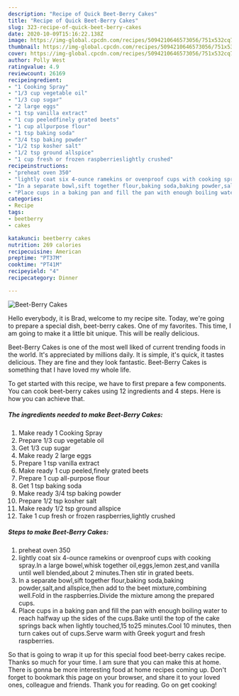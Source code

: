 ```yaml
---
description: "Recipe of Quick Beet-Berry Cakes"
title: "Recipe of Quick Beet-Berry Cakes"
slug: 323-recipe-of-quick-beet-berry-cakes
date: 2020-10-09T15:16:22.138Z
image: https://img-global.cpcdn.com/recipes/5094210646573056/751x532cq70/beet-berry-cakes-recipe-main-photo.jpg
thumbnail: https://img-global.cpcdn.com/recipes/5094210646573056/751x532cq70/beet-berry-cakes-recipe-main-photo.jpg
cover: https://img-global.cpcdn.com/recipes/5094210646573056/751x532cq70/beet-berry-cakes-recipe-main-photo.jpg
author: Polly West
ratingvalue: 4.9
reviewcount: 26169
recipeingredient:
- "1 Cooking Spray"
- "1/3 cup vegetable oil"
- "1/3 cup sugar"
- "2 large eggs"
- "1 tsp vanilla extract"
- "1 cup peeledfinely grated beets"
- "1 cup allpurpose flour"
- "1 tsp baking soda"
- "3/4 tsp baking powder"
- "1/2 tsp kosher salt"
- "1/2 tsp ground allspice"
- "1 cup fresh or frozen raspberrieslightly crushed"
recipeinstructions:
- "preheat oven 350"
- "lightly coat six 4-ounce ramekins or ovenproof cups with cooking spray.ln a large bowel,whisk together oil,eggs,lemon zest,and vanilla until well blended,about 2 minutes.Then stir in grated beets."
- "In a separate bowl,sift together flour,baking soda,baking powder,salt,and allspice,then add to the beet mixture,combining well.Fold in the raspberries.Divide the mixture among the prepared cups."
- "Place cups in a baking pan and fill the pan with enough boiling water to reach halfway up the sides of the cups.Bake until the top of the cake springs back when lightly touched,15 to25 minutes.Cool 10 minutes, then turn cakes out of cups.Serve warm with Greek yogurt and fresh raspberries."
categories:
- Recipe
tags:
- beetberry
- cakes

katakunci: beetberry cakes 
nutrition: 269 calories
recipecuisine: American
preptime: "PT37M"
cooktime: "PT41M"
recipeyield: "4"
recipecategory: Dinner

---
```



![Beet-Berry Cakes](https://img-global.cpcdn.com/recipes/5094210646573056/751x532cq70/beet-berry-cakes-recipe-main-photo.jpg)

Hello everybody, it is Brad, welcome to my recipe site. Today, we're going to prepare a special dish, beet-berry cakes. One of my favorites. This time, I am going to make it a little bit unique. This will be really delicious.



Beet-Berry Cakes is one of the most well liked of current trending foods in the world. It's appreciated by millions daily. It is simple, it's quick, it tastes delicious. They are fine and they look fantastic. Beet-Berry Cakes is something that I have loved my whole life.


To get started with this recipe, we have to first prepare a few components. You can cook beet-berry cakes using 12 ingredients and 4 steps. Here is how you can achieve that.

<!--inarticleads1-->

##### The ingredients needed to make Beet-Berry Cakes:

1. Make ready 1 Cooking Spray
1. Prepare 1/3 cup vegetable oil
1. Get 1/3 cup sugar
1. Make ready 2 large eggs
1. Prepare 1 tsp vanilla extract
1. Make ready 1 cup peeled,finely grated beets
1. Prepare 1 cup all-purpose flour
1. Get 1 tsp baking soda
1. Make ready 3/4 tsp baking powder
1. Prepare 1/2 tsp kosher salt
1. Make ready 1/2 tsp ground allspice
1. Take 1 cup fresh or frozen raspberries,lightly crushed




<!--inarticleads2-->

##### Steps to make Beet-Berry Cakes:

1. preheat oven 350
1. lightly coat six 4-ounce ramekins or ovenproof cups with cooking spray.ln a large bowel,whisk together oil,eggs,lemon zest,and vanilla until well blended,about 2 minutes.Then stir in grated beets.
1. In a separate bowl,sift together flour,baking soda,baking powder,salt,and allspice,then add to the beet mixture,combining well.Fold in the raspberries.Divide the mixture among the prepared cups.
1. Place cups in a baking pan and fill the pan with enough boiling water to reach halfway up the sides of the cups.Bake until the top of the cake springs back when lightly touched,15 to25 minutes.Cool 10 minutes, then turn cakes out of cups.Serve warm with Greek yogurt and fresh raspberries.




So that is going to wrap it up for this special food beet-berry cakes recipe. Thanks so much for your time. I am sure that you can make this at home. There is gonna be more interesting food at home recipes coming up. Don't forget to bookmark this page on your browser, and share it to your loved ones, colleague and friends. Thank you for reading. Go on get cooking!
